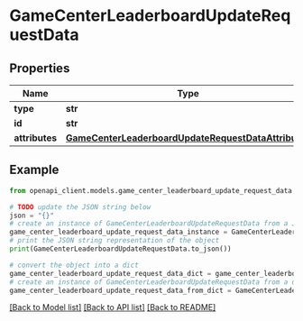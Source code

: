 # GameCenterLeaderboardUpdateRequestData


## Properties

Name | Type | Description | Notes
------------ | ------------- | ------------- | -------------
**type** | **str** |  | 
**id** | **str** |  | 
**attributes** | [**GameCenterLeaderboardUpdateRequestDataAttributes**](GameCenterLeaderboardUpdateRequestDataAttributes.md) |  | [optional] 

## Example

```python
from openapi_client.models.game_center_leaderboard_update_request_data import GameCenterLeaderboardUpdateRequestData

# TODO update the JSON string below
json = "{}"
# create an instance of GameCenterLeaderboardUpdateRequestData from a JSON string
game_center_leaderboard_update_request_data_instance = GameCenterLeaderboardUpdateRequestData.from_json(json)
# print the JSON string representation of the object
print(GameCenterLeaderboardUpdateRequestData.to_json())

# convert the object into a dict
game_center_leaderboard_update_request_data_dict = game_center_leaderboard_update_request_data_instance.to_dict()
# create an instance of GameCenterLeaderboardUpdateRequestData from a dict
game_center_leaderboard_update_request_data_from_dict = GameCenterLeaderboardUpdateRequestData.from_dict(game_center_leaderboard_update_request_data_dict)
```
[[Back to Model list]](../README.md#documentation-for-models) [[Back to API list]](../README.md#documentation-for-api-endpoints) [[Back to README]](../README.md)


